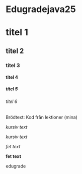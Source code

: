 # Edugradejava25
# titel 1

## titel 2

### titel 3

#### titel 4

##### titel 5

###### titel 6

Brödtext: Kod från lektioner (mina)

_kursiv text_

*kursiv text*

_fet text_

**fet text**

edugrade